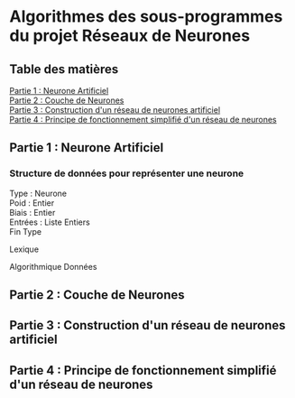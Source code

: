 
# Algorithmes des sous-programmes du projet Réseaux de Neurones

## Table des matières

[Partie 1 : Neurone Artificiel](#partie-1--neurone-artificiel) </br>
[Partie 2 : Couche de Neurones](#partie-2--couche-de-neurones) </br>
[Partie 3 : Construction d'un réseau de neurones artificiel](#partie-3--construction-dun-réseau-de-neurones-artificiel) </br>
[Partie 4 : Principe de fonctionnement simplifié d'un réseau de neurones](#partie-4--principe-de-fonctionnement-simplifié-dun-réseau-de-neurones)


## Partie 1 : Neurone Artificiel

### Structure de données pour représenter une neurone 

Type : Neurone </br>
    Poid : Entier </br>
    Biais : Entier </br>
    Entrées : Liste Entiers </br>
Fin Type


Lexique 

Algorithmique
Données 



## Partie 2 : Couche de Neurones

## Partie 3 : Construction d'un réseau de neurones artificiel

## Partie 4 : Principe de fonctionnement simplifié d'un réseau de neurones
